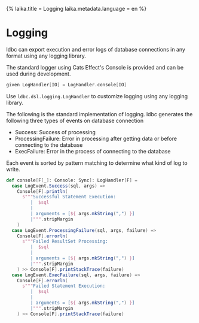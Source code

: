 {%
  laika.title = Logging
  laika.metadata.language = en
%}

# Logging

ldbc can export execution and error logs of database connections in any format using any logging library.

The standard logger using Cats Effect's Console is provided and can be used during development.

```scala 3
given LogHandler[IO] = LogHandler.console[IO]
```

Use `ldbc.dsl.logging.LogHandler` to customize logging using any logging library.

The following is the standard implementation of logging. ldbc generates the following three types of events on database connection

- Success: Success of processing
- ProcessingFailure: Error in processing after getting data or before connecting to the database
- ExecFailure: Error in the process of connecting to the database

Each event is sorted by pattern matching to determine what kind of log to write.

```scala 3
def console[F[_]: Console: Sync]: LogHandler[F] =
  case LogEvent.Success(sql, args) =>
    Console[F].println(
      s"""Successful Statement Execution:
         |  $sql
         |
         | arguments = [${ args.mkString(",") }]
         |""".stripMargin
    )
  case LogEvent.ProcessingFailure(sql, args, failure) =>
    Console[F].errorln(
      s"""Failed ResultSet Processing:
         |  $sql
         |
         | arguments = [${ args.mkString(",") }]
         |""".stripMargin
    ) >> Console[F].printStackTrace(failure)
  case LogEvent.ExecFailure(sql, args, failure) =>
    Console[F].errorln(
      s"""Failed Statement Execution:
         |  $sql
         |
         | arguments = [${ args.mkString(",") }]
         |""".stripMargin
    ) >> Console[F].printStackTrace(failure)
```
